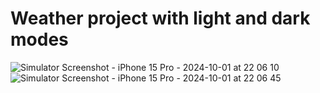 
#  Weather project with light and dark modes
![Simulator Screenshot - iPhone 15 Pro - 2024-10-01 at 22 06 10](https://github.com/user-attachments/assets/f794e04a-9aa8-4c4f-b5c3-b08d94d3a441)
![Simulator Screenshot - iPhone 15 Pro - 2024-10-01 at 22 06 45](https://github.com/user-attachments/assets/eb32805d-b137-440b-b32f-da35ffebbd87)


